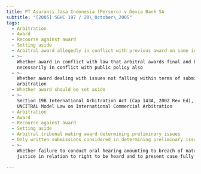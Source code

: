 ```yaml
---
title: PT Asuransi Jasa Indonesia (Persero) v Dexia Bank SA
subtitle: "[2005] SGHC 197 / 20\_October\_2005"
tags:
  - Arbitration
  - Award
  - Recourse against award
  - Setting aside
  - Arbitral award allegedly in conflict with previous award on same issue
  - >-
    Whether award in conflict with law that arbitral awards final and binding
    necessarily in conflict with public policy also
  - >-
    Whether award dealing with issues not falling within terms of submission to
    arbitration
  - Whether award should be set aside
  - >-
    Section 19B International Arbitration Act (Cap 143A, 2002 Rev Ed), Art 34(2)
    UNCITRAL Model Law on International Commercial Arbitration
  - Arbitration
  - Award
  - Recourse against award
  - Setting aside
  - Arbitral tribunal making award determining preliminary issues
  - Only written submissions considered in determining preliminary issues
  - >-
    Whether failure to conduct oral hearing amounting to breach of natural
    justice in relation to right to be heard and to present case fully

---
```


